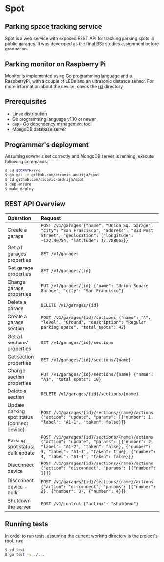 # Spot

## Parking space tracking service
Spot is a web service with exposed REST API for tracking parking spots
in public garages. It was developed as the final BSc
studies assignment before graduation.

## Parking monitor on Raspberry Pi
Monitor is implemented using Go programming language and a RaspberryPi, with a couple of LEDs and
an ultrasonic distance sensor. For more information about the device,
check the [rpi](./rpi/monitor) directory.

## Prerequisites
* Linux distribution
* Go programming language v1.10 or newer
* `dep` - Go dependency management tool
* MongoDB database server

## Programmer's deployment
Assuming `GOPATH` is set correctly and MongoDB server is running, execute following commands:
```bash
$ cd $GOPATH/src
$ go get -v github.com/cicovic-andrija/spot
$ cd github.com/cicovic-andrija/spot
$ dep ensure
$ make deploy
```

##  REST API Overview
| Operation  | Request |
| :--- | :--- |
| Create a garage | `POST /v1/garages {"name": "Union Sq. Garage", "city": "San Francisco", "address": "333 Post Street", "geolocation": {"longitude": -122.40754, "latitude": 37.788062}}` |
| Get all garages' properties  | `GET /v1/garages` |
| Get garage properties | `GET /v1/garages/{id}` |
| Change garage properties | `PUT /v1/garages/{id} {"name": "Union Square Garage", "city": "San Francisco"}` |
| Delete a garage | `DELETE /v1/garages/{id}` |
| Create a garage section | `POST /v1/garages/{id}/sections {"name": "A", "level": "Ground", "description": "Regular parking space", "total_spots": 42}` |
| Get all sections' properties | `GET /v1/garages/{id}/sections` |
| Get section properties | `GET /v1/garages/{id}/sections/{name}` |
| Change section properties | `PUT /v1/garages/{id}/sections/{name} {"name": "A1", "total_spots": 10}` |
| Delete a section | `DELETE /v1/garages/{id}/sections/{name}` |
| Update parking spot status (connect device) | `POST /v1/garages/{id}/sections/{name}/actions {"action": "update", "params": [{"number": 1, "label": "A1-1", "taken": false}]}` |
| Parking spot status: bulk update | `POST /v1/garages/{id}/sections/{name}/actions {"action": "update", "params": [{"number": 2, "label": "A1-2", "taken": false}, {"number": 3, "label": "A1-3", "taken": true}, {"number": 4, "label": "A1-4", "taken": false}]}` |
| Disconnect device | `POST /v1/garages/{id}/sections/{name}/actions {"action": "disconnect", "params": [{"number": 1}]}` |
| Disconnect device - bulk | `POST /v1/garages/{id}/sections/{name}/actions {"action": "disconnect", "params": [{"number": 2}, {"number": 3}, {"number": 4}]}` |
| Shutdown the server | `POST /v1/control {"action": "shutdown"}` |

## Running tests

In order to run tests, assuming the current working directory is the project's root, run:

```bash
$ cd test
$ go test -v ./...
```

